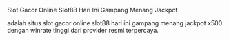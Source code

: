 Slot Gacor Online Slot88 Hari Ini Gampang Menang Jackpot

adalah situs slot gacor online slot88 hari ini gampang menang jackpot x500 dengan winrate tinggi dari provider resmi terpercaya.
